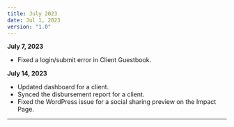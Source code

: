 ```yaml
---
title: July 2023
date: Jul 1, 2023
version: "1.0"
---
```

**July 7, 2023**
- Fixed a login/submit error in Client Guestbook.

**July 14, 2023**
- Updated dashboard for a client.
-  Synced the disbursement report for a client. 
- Fixed the WordPress issue for a social sharing preview on the Impact Page.

---
